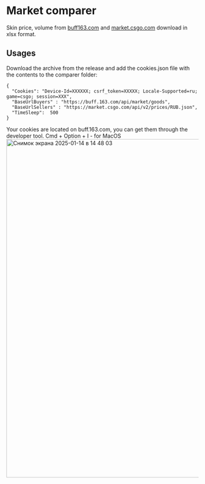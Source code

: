 # Market comparer

Skin price, volume from [buff163.com](https://buff163.com) and [market.csgo.com](https://market.csgo.com) download in xlsx format.

## Usages

Download the archive from the release and add the cookies.json file with the contents to the comparer folder:
```
{
  "Cookies": "Device-Id=XXXXXX; csrf_token=XXXXX; Locale-Supported=ru; game=csgo; session=XXX",
  "BaseUrlBuyers" : "https://buff.163.com/api/market/goods",
  "BaseUrlSellers" : "https://market.csgo.com/api/v2/prices/RUB.json",
  "TimeSleep":  500
}
```
Your cookies are located on buff.163.com, you can get them through the developer tool. 
Cmd + Option + I - for MacOS
<img width="885" alt="Снимок экрана 2025-01-14 в 14 48 03" src="https://github.com/user-attachments/assets/29d8080f-2a44-4bb4-866b-1377c4581e1d" />
